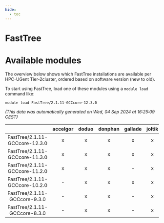 ```yaml
---
hide:
  - toc
---
```


FastTree
========

# Available modules


The overview below shows which FastTree installations are available per HPC-UGent Tier-2cluster, ordered based on software version (new to old).

To start using FastTree, load one of these modules using a `module load` command like:

```shell
module load FastTree/2.1.11-GCCcore-12.3.0
```

*(This data was automatically generated on Wed, 04 Sep 2024 at 16:25:09 CEST)*  

| |accelgor|doduo|donphan|gallade|joltik|shinx|skitty|
| :---: | :---: | :---: | :---: | :---: | :---: | :---: | :---: |
|FastTree/2.1.11-GCCcore-12.3.0|x|x|x|x|x|x|x|
|FastTree/2.1.11-GCCcore-11.3.0|x|x|x|x|x|-|x|
|FastTree/2.1.11-GCCcore-11.2.0|x|x|x|-|x|-|x|
|FastTree/2.1.11-GCCcore-10.2.0|-|x|x|x|x|-|x|
|FastTree/2.1.11-GCCcore-9.3.0|-|x|x|-|x|-|x|
|FastTree/2.1.11-GCCcore-8.3.0|-|x|x|-|x|-|x|
